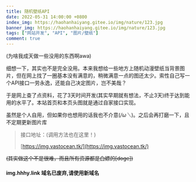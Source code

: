 ```yaml
---
title: 随机壁纸API
date: 2022-05-31 14:00:00 +0800
index_img: https://haohanhaiyang.gitee.io/img/nature/123.jpg
banner_img: https://haohanhaiyang.gitee.io/img/nature/123.jpg
tags: ["网站开发", "API", "图片/壁纸"]
comment: true
---
```

<!--more-->(为啥我成天做一些没用的东西啊awa)<br>

细想一下，其实也不是完全没用。本来我想给一些地方上随机动漫壁纸当背景图片，但在网上找了一圈基本没有满意的，稍微满意一点的图还太少。索性自己写一个API接口一劳永逸，还能自己决定图片，岂不美哉？

于是网上查了点资料，花了3天时间开发(其实早期就有想法，不止3天)终于达到能用的水平了。本站首页和本页头图就是通过自家接口实现。

虽然是个人自用，但如果你也想用的话我也不介意(*/ω＼*)。之后会再打磨一下，且不定期更新图片库

> 接口地址：(调用方法也在这里！)
>
> [https://img.vastocean.tk/](https://img.vastocean.tk/)

<del>(其实做这个不是很难，而且所有资源都是白嫖的[doge])</del>

#### img.hhhy.link 域名已废弃,请使用新域名